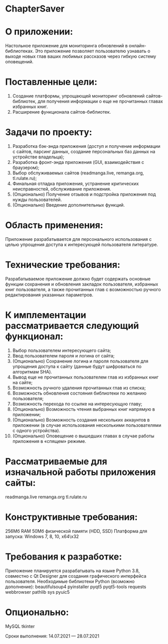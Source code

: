 # ChapterSaver 

# О приложении:
Настольное приложение для мониторинга обновлений в онлайн-библиотеках. Это приложение позволяет пользователю узнавать о выходе новых глав ваших любимых рассказов  через гибкую систему оповещений. 

# Поставленные цели:
 1. Создание платформы, упрощающей мониторинг обновлений сайтов-библиотек, для получения информации о еще не прочитанных главах избранных книг. 
 2. Расширение функционала сайтов-библиотек.

# Задачи по проекту:
1. Разработка бэк-энда приложения (доступ и получение информации с сайтов, парсинг данных, создание персональных баз данных на устройстве владельца);
2. Разработка фронт-энда приложения (GUI, взаимодействия с браузером);
3. Выбор обслуживаемых сайтов (readmanga.live, remanga.org, tl.rulate.ru);
4. Финальная отладка приложения, устранение критических неисправностей, обслуживание приложения. 
5. (Опционально) Получение отзывов и подстройка приложения под нужды пользователей.
6. (Опционально) Введение дополнительных функций.

# Область применения:
Приложение разрабатывается для персонального использования с целью упрощения доступа к интересующей пользователя литературе.

# Технические требования:
Разрабатываемое приложение должно будет содержать основные функции сохранения и обновления закладок пользователя, избранных книг пользователя, а также прочитанных глав с возможностью ручного редактирования указанных параметров. 

# К имплементации рассматривается следующий функционал:
1. Выбор пользователем интересующего сайта;
2. Ввод пользователем пароля и логина от сайта;
3. (Опционально) Сохранение логина и пароля пользователя для упрощения доступа к сайту (данные будут шифроваться по алгоритмам SHA).
4. Вывод еще не прочитанных пользователем глав из избранных книг на сайте;
5. Возможность ручного удаления прочитанных глав из списка;
6. Возможность обновления состояния библиотеки по желанию пользователя;
7. Возможность перехода по ссылке на интересующую главу;
8. (Опционально) Возможность чтения выбранных книг напрямую в приложении;
9. (Опционально) Возможность создания нескольких аккаунтов в приложении (в случае использования несколькими пользователями с одного устройства).
10. (Опционально) Оповещение о вышедших главах в случае работы приложения в «спящем» режиме.

# Рассматриваемые для изначальной работы приложения сайты:
readmanga.live
remanga.org
tl.rulate.ru

# Конструктивные требования:
256Мб RAM
50Мб физической памяти (HDD, SSD)
Платформа для запуска: Windows 7, 8, 10, x64\x32

# Требования к разработке:
Приложение планируется разрабатывать на языке Python 3.8, совместно с Qt Designer для создания графического интерфейса пользователя. Необходимые библиотеки Python (возможно дополнение):
beautifulsoup4
pyinstaller
pyqt5
pyqt5-tools
requests
webbrowser
pathlib
sys
pyuic5

# Опционально:
MySQL
tkinter

Сроки выполнения:
14.07.2021 — 28.07.2021
